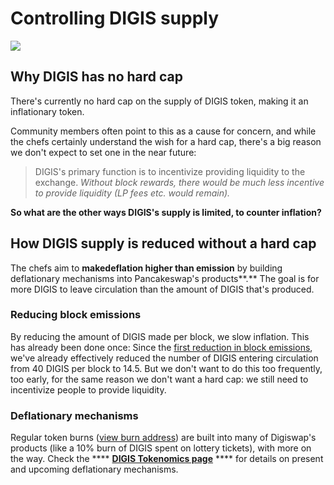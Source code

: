 # Controlling DIGIS supply

![](<../../.gitbook/assets/docs masthead (17) (1).png>)

## Why DIGIS has no hard cap

There's currently no hard cap on the supply of DIGIS token, making it an inflationary token.&#x20;

Community members often point to this as a cause for concern, and while the chefs certainly understand the wish for a hard cap, there's a big reason we don't expect to set one in the near future:

> DIGIS's primary function is to incentivize providing liquidity to the exchange. _Without block rewards, there would be much less incentive to provide liquidity (LP fees etc. would remain)._

**So what are the other ways DIGIS's supply is limited, to counter inflation?**&#x20;

## How DIGIS supply is reduced without a hard cap

The chefs aim to **makedeflation higher than emission** by building deflationary mechanisms into Pancakeswap's products**.** The goal is for more DIGIS to leave circulation than the amount of DIGIS that's produced.

### Reducing block emissions&#x20;

By reducing the amount of DIGIS made per block, we slow inflation. This has already been done once: Since the [first reduction in block emissions](https://voting.pancakeswap.finance/#/pancake/proposal/QmWSQZsqakCMQ1bmcoEsKzStdtdFHL6cohSjnMV9ira1EC), we've already effectively reduced the number of DIGIS entering circulation from 40 DIGIS per block to 14.5. But we don't want to do this too frequently, too early, for the same reason we don't want a hard cap: we still need to incentivize people to provide liquidity.

### Deflationary mechanisms

Regular token burns ([view burn address](https://bscscan.com/token/0x0e09fabb73bd3ade0a17ecc321fd13a19e81ce82?a=0x000000000000000000000000000000000000dead)) are built into many of Digiswap's products (like a 10% burn of DIGIS spent on lottery tickets), with more on the way. Check the **** [**DIGIS Tokenomics page**](https://docs.digiswap.finance/tokenomics/cake/cake-tokenomics) **** for details on present and upcoming deflationary mechanisms.

